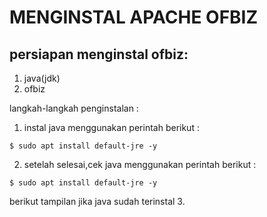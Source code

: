 
# MENGINSTAL APACHE OFBIZ

## persiapan menginstal ofbiz:
1. java(jdk)
2. ofbiz

langkah-langkah penginstalan :
1. instal java menggunakan perintah berikut :
```
$ sudo apt install default-jre -y
```
2. setelah selesai,cek java menggunakan perintah berikut :
 ```
$ sudo apt install default-jre -y
 ```
berikut tampilan jika java sudah terinstal
3. 
